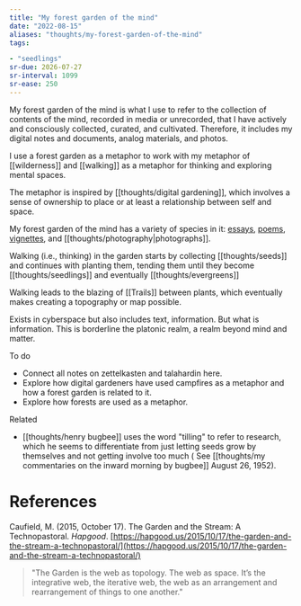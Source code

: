 ```yaml
---
title: "My forest garden of the mind"
date: "2022-08-15"
aliases: "thoughts/my-forest-garden-of-the-mind"
tags:

- "seedlings"
sr-due: 2026-07-27
sr-interval: 1099
sr-ease: 250
---
```


My forest garden of the mind is what I use to refer to the collection of contents of the mind, recorded in media or unrecorded, that I have actively and consciously collected, curated, and cultivated. Therefore, it includes my digital notes and documents, analog materials, and photos.

I use a forest garden as a metaphor to work with my metaphor of [[wilderness]] and [[walking]] as a metaphor for thinking and exploring mental spaces.

The metaphor is inspired by [[thoughts/digital gardening]], which involves a sense of ownership to place or at least a relationship between self and space.

My forest garden of the mind has a variety of species in it: [essays](tags/essays), [poems](tags/poems), [vignettes](tags/vignettes), and [[thoughts/photography|photographs]].

Walking (i.e., thinking) in the garden starts by collecting [[thoughts/seeds]] and continues with planting them, tending them until they become [[thoughts/seedlings]] and eventually [[thoughts/evergreens]]

Walking leads to the blazing of [[Trails]] between plants, which eventually makes creating a topography or map possible.

Exists in cyberspace but also includes text, information. But what is information. This is borderline the platonic realm, a realm beyond mind and matter.

To do
- Connect all notes on zettelkasten and talahardin here.
- Explore how digital gardeners have used campfires as a metaphor and how a forest garden is related to it.
- Explore how forests are used as a metaphor.

Related
- [[thoughts/henry bugbee]] uses the word "tilling" to refer to research, which he seems to differentiate from just letting seeds grow by themselves and not getting involve too much ( See [[thoughts/my commentaries on the inward morning by bugbee]] August 26, 1952).

# References

Caufield, M. (2015, October 17). The Garden and the Stream: A Technopastoral. _Hapgood_. [https://hapgood.us/2015/10/17/the-garden-and-the-stream-a-technopastoral/](https://hapgood.us/2015/10/17/the-garden-and-the-stream-a-technopastoral/)
>"The Garden is the web as topology. The web as space. It’s the integrative web, the iterative web, the web as an arrangement and rearrangement of things to one another."